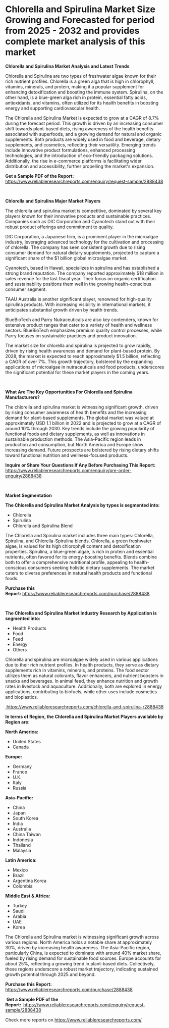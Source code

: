 <p><h1>Chlorella and Spirulina Market Size Growing and Forecasted for period from 2025 - 2032 and provides complete market analysis of this market</h1></p><p><strong>Chlorella and Spirulina Market Analysis and Latest Trends</strong></p>
<p><p>Chlorella and Spirulina are two types of freshwater algae known for their rich nutrient profiles. Chlorella is a green alga that is high in chlorophyll, vitamins, minerals, and protein, making it a popular supplement for enhancing detoxification and boosting the immune system. Spirulina, on the other hand, is a blue-green alga rich in protein, essential fatty acids, antioxidants, and vitamins, often utilized for its health benefits in boosting energy and supporting cardiovascular health.</p><p>The Chlorella and Spirulina Market is expected to grow at a CAGR of 8.7% during the forecast period. This growth is driven by an increasing consumer shift towards plant-based diets, rising awareness of the health benefits associated with superfoods, and a growing demand for natural and organic supplements. Both products are widely used in food and beverage, dietary supplements, and cosmetics, reflecting their versatility. Emerging trends include innovative product formulations, enhanced processing technologies, and the introduction of eco-friendly packaging solutions. Additionally, the rise in e-commerce platforms is facilitating wider distribution and accessibility, further propelling the market's expansion.</p></p>
<p><strong>Get a Sample PDF of the Report:&nbsp;</strong> <a href="https://www.reliableresearchreports.com/enquiry/request-sample/2888438?utm_campaign=3090&utm_medium=2&utm_source=Github&utm_content=ia&utm_term=14032025&utm_id=chlorella-and-spirulina">https://www.reliableresearchreports.com/enquiry/request-sample/2888438</a></p>
<p>&nbsp;</p>
<p><strong>Chlorella and Spirulina Major Market Players</strong></p>
<p><p>The chlorella and spirulina market is competitive, dominated by several key players known for their innovative products and sustainable practices. Companies such as DIC Corporation and Cyanotech stand out with their robust product offerings and commitment to quality.</p><p>DIC Corporation, a Japanese firm, is a prominent player in the microalgae industry, leveraging advanced technology for the cultivation and processing of chlorella. The company has seen consistent growth due to rising consumer demand for natural dietary supplements, projected to capture a significant share of the $1 billion global microalgae market.</p><p>Cyanotech, based in Hawaii, specializes in spirulina and has established a strong brand reputation. The company reported approximately $18 million in sales revenue for the last fiscal year. Their focus on organic certification and sustainability positions them well in the growing health-conscious consumer segment.</p><p>TAAU Australia is another significant player, renowned for high-quality spirulina products. With increasing visibility in international markets, it anticipates substantial growth driven by health trends.</p><p>BlueBioTech and Parry Nutraceuticals are also key contenders, known for extensive product ranges that cater to a variety of health and wellness sectors. BlueBioTech emphasizes premium quality control processes, while Parry focuses on sustainable practices and product innovation.</p><p>The market size for chlorella and spirulina is projected to grow rapidly, driven by rising health awareness and demand for plant-based protein. By 2028, the market is expected to reach approximately $1.5 billion, reflecting a CAGR of over 7%. This growth trajectory, bolstered by the expanding applications of microalgae in nutraceuticals and food products, underscores the significant potential for these market players in the coming years.</p></p>
<p>&nbsp;</p>
<p><strong>What Are The Key Opportunities For Chlorella and Spirulina Manufacturers?</strong></p>
<p><p>The chlorella and spirulina market is witnessing significant growth, driven by rising consumer awareness of health benefits and the increasing demand for plant-based supplements. The global market was valued at approximately USD 1.1 billion in 2022 and is projected to grow at a CAGR of around 10% through 2030. Key trends include the growing popularity of functional foods and dietary supplements, as well as innovations in sustainable production methods. The Asia-Pacific region leads in production and consumption, but North America and Europe show increasing demand. Future prospects are bolstered by rising dietary shifts toward functional nutrition and wellness-focused products.</p></p>
<p><strong>Inquire or Share Your Questions If Any Before Purchasing This Report:</strong> <a href="https://www.reliableresearchreports.com/enquiry/pre-order-enquiry/2888438?utm_campaign=3090&utm_medium=2&utm_source=Github&utm_content=ia&utm_term=14032025&utm_id=chlorella-and-spirulina">https://www.reliableresearchreports.com/enquiry/pre-order-enquiry/2888438</a></p>
<p>&nbsp;</p>
<p><strong>Market Segmentation</strong></p>
<p><strong>The Chlorella and Spirulina Market Analysis by types is segmented into:</strong></p>
<p><ul><li>Chlorella</li><li>Spirulina</li><li>Chlorella and Spirulina Blend</li></ul></p>
<p><p>The Chlorella and Spirulina market includes three main types: Chlorella, Spirulina, and Chlorella-Spirulina blends. Chlorella, a green freshwater algae, is valued for its high chlorophyll content and detoxification properties. Spirulina, a blue-green algae, is rich in protein and essential nutrients, often favored for its energy-boosting benefits. Blends combine both to offer a comprehensive nutritional profile, appealing to health-conscious consumers seeking holistic dietary supplements. The market caters to diverse preferences in natural health products and functional foods.</p></p>
<p><strong>Purchase this Report:&nbsp;</strong><a href="https://www.reliableresearchreports.com/purchase/2888438?utm_campaign=3090&utm_medium=2&utm_source=Github&utm_content=ia&utm_term=14032025&utm_id=chlorella-and-spirulina">https://www.reliableresearchreports.com/purchase/2888438</a></p>
<p>&nbsp;</p>
<p><strong>The Chlorella and Spirulina Market Industry Research by Application is segmented into:</strong></p>
<p><ul><li>Health Products</li><li>Food</li><li>Feed</li><li>Energy</li><li>Others</li></ul></p>
<p><p>Chlorella and spirulina are microalgae widely used in various applications due to their rich nutrient profiles. In health products, they serve as dietary supplements rich in vitamins, minerals, and proteins. The food sector utilizes them as natural colorants, flavor enhancers, and nutrient boosters in snacks and beverages. In animal feed, they enhance nutrition and growth rates in livestock and aquaculture. Additionally, both are explored in energy applications, contributing to biofuels, while other uses include cosmetics and bioplastics.</p></p>
<p><a href="https://www.reliableresearchreports.com/chlorella-and-spirulina-r2888438?utm_campaign=3090&utm_medium=2&utm_source=Github&utm_content=ia&utm_term=14032025&utm_id=chlorella-and-spirulina">&nbsp;https://www.reliableresearchreports.com/chlorella-and-spirulina-r2888438</a></p>
<p><strong>In terms of Region, the Chlorella and Spirulina Market Players available by Region are:</strong></p>
<p>
    <p> <strong> North America: </strong>
        <ul>
            <li>United States</li>
            <li>Canada</li>
        </ul>
        </p> 
    <p> <strong> Europe: </strong>
        <ul>
            <li>Germany</li>
            <li>France</li>
            <li>U.K.</li>
            <li>Italy</li>
            <li>Russia</li>
        </ul>
        </p> 
    <p> <strong> Asia-Pacific: </strong>
        <ul>
            <li>China</li>
            <li>Japan</li>
            <li>South Korea</li>
            <li>India</li>
            <li>Australia</li>
            <li>China Taiwan</li>
            <li>Indonesia</li>
            <li>Thailand</li>
            <li>Malaysia</li>
        </ul>
        </p> 
    <p> <strong> Latin America: </strong>
        <ul>
            <li>Mexico</li>
            <li>Brazil</li>
            <li>Argentina Korea</li>
            <li>Colombia</li>
        </ul>
        </p> 
    <p> <strong> Middle East & Africa: </strong>
        <ul>
            <li>Turkey</li>
            <li>Saudi</li>
            <li>Arabia</li>
            <li>UAE</li>
            <li>Korea</li>
        </ul>
    </p>
    </p>
<p><p>The Chlorella and Spirulina market is witnessing significant growth across various regions. North America holds a notable share at approximately 30%, driven by increasing health awareness. The Asia-Pacific region, particularly China, is expected to dominate with around 40% market share, fueled by rising demand for sustainable food sources. Europe accounts for about 25%, reflecting a growing trend in plant-based diets. Collectively, these regions underscore a robust market trajectory, indicating sustained growth potential through 2025 and beyond.</p></p>
<p><strong>Purchase this Report: </strong><a href="https://www.reliableresearchreports.com/purchase/2888438?utm_campaign=3090&utm_medium=2&utm_source=Github&utm_content=ia&utm_term=14032025&utm_id=chlorella-and-spirulina">https://www.reliableresearchreports.com/purchase/2888438</a></p>
<p>&nbsp;<strong>Get a Sample PDF of the Report:&nbsp;&nbsp;</strong><a href="https://www.reliableresearchreports.com/enquiry/request-sample/2888438?utm_campaign=3090&utm_medium=2&utm_source=Github&utm_content=ia&utm_term=14032025&utm_id=chlorella-and-spirulina">https://www.reliableresearchreports.com/enquiry/request-sample/2888438</a></p>
<p><strong></strong></p>
<p>Check more reports on <a href="https://www.reliableresearchreports.com/?utm_campaign=3090&utm_medium=2&utm_source=Github&utm_content=ia&utm_term=14032025&utm_id=chlorella-and-spirulina">https://www.reliableresearchreports.com/</a></p>